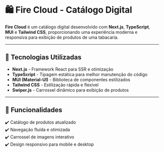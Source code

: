 # 🛍️ Fire Cloud - Catálogo Digital

**Fire Cloud** é um catálogo digital desenvolvido com **Next.js**, **TypeScript**, **MUI** e **Tailwind CSS**, proporcionando uma experiência moderna e responsiva para exibição de produtos de uma tabacaria.

---

## 🚀 Tecnologias Utilizadas
- **Next.js** - Framework React para SSR e otimização
- **TypeScript** - Tipagem estática para melhor manutenção do código
- **MUI (Material-UI)** - Biblioteca de componentes estilizados
- **Tailwind CSS** - Estilização rápida e flexível
- **Swiper.js** - Carrossel dinâmico para exibição de produtos

---

## 📌 Funcionalidades
✔️ Catálogo de produtos atualizado  
✔️ Navegação fluída e otimizada  
✔️ Carrossel de imagens interativo  
✔️ Design responsivo para mobile e desktop  